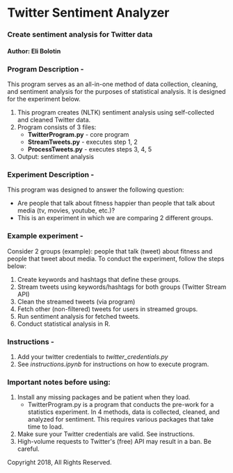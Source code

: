 # Twitter Sentiment Analyzer
### Create sentiment analysis for Twitter data
#### Author: Eli Bolotin

### Program Description -

This program serves as an all-in-one method of data collection, cleaning, and sentiment analysis for the purposes of statistical analysis. It is designed for the experiment below.

1. This program creates (NLTK) sentiment analysis using self-collected and cleaned Twitter data.
2. Program consists of 3 files:
	* **TwitterProgram.py** - core program
	* **StreamTweets.py** - executes step 1, 2
	* **ProcessTweets.py** - executes steps 3, 4, 5
3. Output: sentiment analysis

### Experiment Description -

This program was designed to answer the following question:
* Are people that talk about fitness happier than people that talk about media (tv, movies, youtube, etc.)?
* This is an experiment in which we are comparing 2 different groups.

### Example experiment -

Consider 2 groups (example): people that talk (tweet) about fitness and people that tweet about media. To conduct the experiment, follow the steps below:

1. Create keywords and hashtags that define these groups. 
2. Stream tweets using keywords/hashtags for both groups (Twitter Stream API)
3. Clean the streamed tweets (via program)
4. Fetch other (non-filtered) tweets for users in streamed groups.
5. Run sentiment analysis for fetched tweets.
6. Conduct statistical analysis in R.

### Instructions -

1. Add your twitter credentials to *twitter_credentials.py*
2. See *instructions.ipynb* for instructions on how to execute program.

### Important notes before using:

1. Install any missing packages and be patient when they load.
	- TwitterProgram.py is a program that conducts the pre-work for a statistics experiment. In 4 methods, data is collected, cleaned, and analyzed for sentiment. This requires various packages that take time to load.
2. Make sure your Twitter credentials are valid. See instructions.
3. High-volume requests to Twitter's (free) API may result in a ban. Be careful.

Copyright 2018, All Rights Reserved.